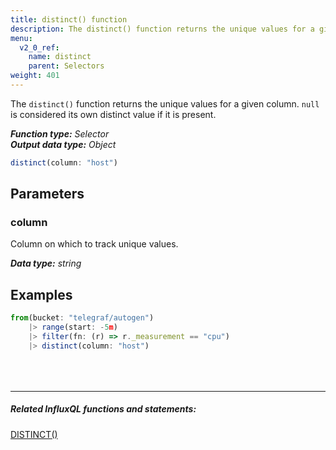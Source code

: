 ```yaml
---
title: distinct() function
description: The distinct() function returns the unique values for a given column.
menu:
  v2_0_ref:
    name: distinct
    parent: Selectors
weight: 401
---
```


The `distinct()` function returns the unique values for a given column.
`null` is considered its own distinct value if it is present.

_**Function type:** Selector_  
_**Output data type:** Object_

```js
distinct(column: "host")
```

## Parameters

### column
Column on which to track unique values.

_**Data type:** string_

## Examples
```js
from(bucket: "telegraf/autogen")
	|> range(start: -5m)
	|> filter(fn: (r) => r._measurement == "cpu")
	|> distinct(column: "host")
```

<hr style="margin-top:4rem"/>

##### Related InfluxQL functions and statements:
[DISTINCT()](https://docs.influxdata.com/influxdb/latest/query_language/functions/#distinct)
